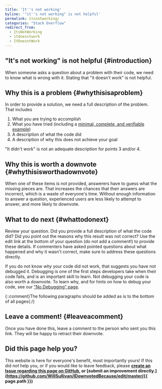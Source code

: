 ```yaml
---
title: 'It''s not working'
byline: '"it''s not working" is not helpful'
permalink: itsnotworking/
categories: "Stack Overflow"
redirect_from:
  - ItsNotWorking
  - itdoesntwork
  - ItDoesntWork
---
```

## "It's not working" is not helpful {#introduction}
When someone asks a question about a problem with their code, we need to know what is wrong with it. Stating that "it doesn't work" is not helpful.

## Why this is a problem {#whythisisaproblem}
In order to provide a solution, we need a full description of the problem. That includes

 1. What you are trying to accomplish
 2. What you have tried (including a [minimal, complete, and verifiable example](https://stackoverflow.com/help/mcve))
 3. A description of what the code did
 4. A description of why this does not achieve your goal

"It didn't work" is not an adequate description for points 3 and/or 4.

## Why this is worth a downvote {#whythisisworthadownvote}
When one of these items is not provided, answerers have to guess what the missing pieces are. That increases the chances that their answers are incorrect, which is a waste of everyone's time. Without enough information to answer a question, experienced users are less likely to attempt to answer, and more likely to downvote. 

## What to do next {#whattodonext}
Review your question. Did you provide a full description of what the code did? Did you point out the reasons why this result was not correct? Use the edit link at the bottom of your question (do *not* add a comment!) to provide these details. If commenters have asked pointed questions about what happened and why it wasn't correct, make sure to address these questions directly.

If you do not know *why* your code did not work, that suggests you have not debugged it. Debugging is one of the first steps developers take when their code fails, and is an important skill to learn. Not debugging your code is also worth a downvote. To learn why, and for hints on how to debug your code, see our ["No Debugging" page](http://idownvotedbecau.se/nodebugging/).

{::comment}The following paragraphs should be added as is to the bottom of all pages{:/}
## Leave a comment! {#leaveacomment}
Once you have done this, leave a comment to the person who sent you this link. They will be happy to retract their downvote.

## Did this page help you?
This website is here for everyone's benefit, most importantly yours! If this did <i>not</i> help you, or if you would
like to leave feedback, please **[create an Issue regarding this page on GitHub,](https://github.com/WillSullivan/IDownvotedBecause/issues/new) or [submit an improvement directly.](https://github.com/WillSullivan/IDownvotedBecause/edit/master/{{ page.path }})**
